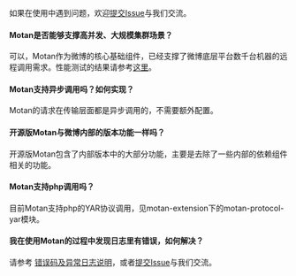 如果在使用中遇到问题，欢迎[提交Issue](https://github.com/weibocom/motan/issues)与我们交流。

#### Motan是否能够支撑高并发、大规模集群场景？
可以，Motan作为微博的核心基础组件，已经支撑了微博底层平台数千台机器的远程调用需求。性能测试的结果请参考[这里](zh_userguide#性能测试)。

#### Motan支持异步调用吗？如何实现？
Motan的请求在传输层面都是异步调用的，不需要额外配置。

#### 开源版Motan与微博内部的版本功能一样吗？
开源版Motan包含了内部版本中的大部分功能，主要是去除了一些内部的依赖组件相关的功能。

#### Motan支持php调用吗？
目前Motan支持php的YAR协议调用，见motan-extension下的motan-protocol-yar模块。

#### 我在使用Motan的过程中发现日志里有错误，如何解决？
请参考 [错误码及异常日志说明](zh_errorcode)，或者[提交Issue](https://github.com/weibocom/motan/issues)与我们交流。